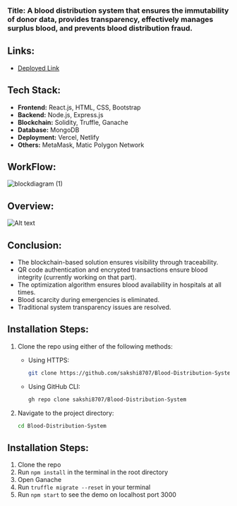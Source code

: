 


### **Title: A blood distribution system that ensures the immutability of donor data, provides transparency, effectively manages surplus blood, and prevents blood distribution fraud.**

## Links: 

- [Deployed Link](https://blockchain-theta-two.vercel.app/Tracking)

## Tech Stack:

- **Frontend:** React.js, HTML, CSS, Bootstrap
- **Backend:** Node.js, Express.js
- **Blockchain:** Solidity, Truffle, Ganache
- **Database:** MongoDB
- **Deployment:** Vercel, Netlify
- **Others:** MetaMask, Matic Polygon Network

## WorkFlow:

![blockdiagram (1)](https://github.com/user-attachments/assets/5369f23a-8e5b-4459-b77c-307d2d9c67f4)

## Overview:

![Alt text](src/Readme/4.png?raw=true "Title")

## Conclusion:

- The blockchain-based solution ensures visibility through traceability.
- QR code authentication and encrypted transactions ensure blood integrity (currently working on that part).
- The optimization algorithm ensures blood availability in hospitals at all times.
- Blood scarcity during emergencies is eliminated.
- Traditional system transparency issues are resolved.

## Installation Steps:
1. Clone the repo using either of the following methods:

   - Using HTTPS:
     ```sh
     git clone https://github.com/sakshi8707/Blood-Distribution-System.git
     ```
   - Using GitHub CLI:
     ```sh
     gh repo clone sakshi8707/Blood-Distribution-System
     ```

2. Navigate to the project directory:
   ```sh
   cd Blood-Distribution-System
   

## Installation Steps:

1. Clone the repo
2. Run `npm install` in the terminal in the root directory
3. Open Ganache
4. Run `truffle migrate --reset` in your terminal
5. Run `npm start` to see the demo on localhost port 3000


